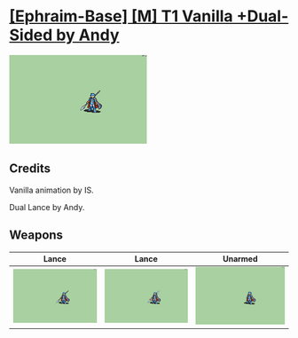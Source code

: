 # [\[Ephraim-Base\] \[M\] T1 Vanilla +Dual-Sided by Andy](./)

<img src="./2.%20Lance/Lance_000.png" alt="[Ephraim-Base] [M] T1 Vanilla +Dual-Sided by Andy standing" />

## Credits

Vanilla animation by IS.

Dual Lance by Andy.

## Weapons


|Lance |Lance |Unarmed |
|  :---: | :---: | :---: |
| <img alt="Lance animation" src="./2.%20Lance/Lance.gif" /> | <img alt="Lance animation" src="./2.%20Lance%20(Dual)/Lance.gif" /> | <img alt="Unarmed animation" src="./8.%20Unarmed/Unarmed.gif" /> |
